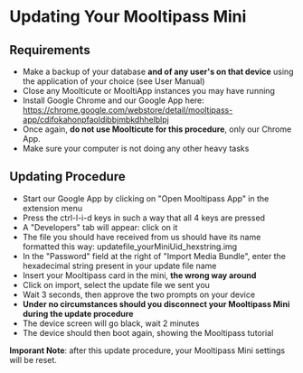 Updating Your Mooltipass Mini
=============================
    
Requirements
------------
- Make a backup of your database **and of any user's on that device** using the application of your choice (see User Manual)  
- Close any Moolticute or MooltiApp instances you may have running  
- Install Google Chrome and our Google App here: https://chrome.google.com/webstore/detail/mooltipass-app/cdifokahonpfaoldibbjmbkdhhelblpj  
- Once again, **do not use Moolticute for this procedure**, only our Chrome App.
- Make sure your computer is not doing any other heavy tasks  
  
Updating Procedure
------------------
- Start our Google App by clicking on "Open Mooltipass App" in the extension menu  
- Press the ctrl-l-i-d keys in such a way that all 4 keys are pressed  
- A "Developers" tab will appear: click on it  
- The file you should have received from us should have its name formatted this way: updatefile_yourMiniUid_hexstring.img  
- In the "Password" field at the right of "Import Media Bundle", enter the hexadecimal string present in your update file name  
- Insert your Mooltipass card in the mini, **the wrong way around**  
- Click on import, select the update file we sent you  
- Wait 3 seconds, then approve the two prompts on your device  
- **Under no circumstances should you disconnect your Mooltipass Mini during the update procedure**  
- The device screen will go black, wait 2 minutes  
- The device should then boot again, showing the Mooltipass tutorial

**Imporant Note**: after this update procedure, your Mooltipass Mini settings will be reset.

